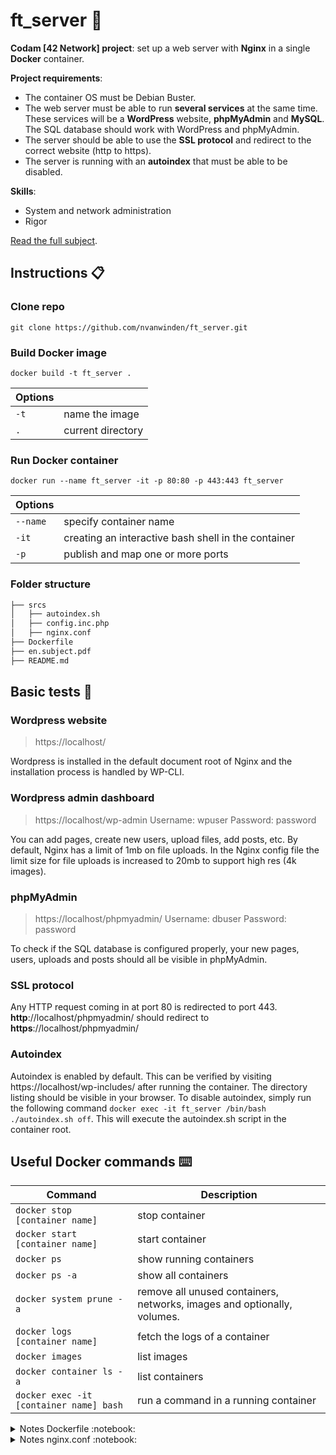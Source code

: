 # ft_server :whale:

**Codam [42 Network] project**: set up a web server with **Nginx** in a single **Docker** container.

__Project requirements__:
 - The container OS must be Debian Buster.
 - The web server must be able to run **several services** at the same time. These services will be a **WordPress** website, **phpMyAdmin** and **MySQL**. The SQL database should work with WordPress and phpMyAdmin.
 - The server should be able to use the **SSL protocol** and redirect to the correct website (http to https).
 - The server is running with an **autoindex** that must be able to be disabled.

__Skills__:
- System and network administration
- Rigor

[Read the full subject](https://github.com/nvanwinden/ft_server/blob/master/en.subject.pdf).

## Instructions :clipboard:

### Clone repo
`git clone https://github.com/nvanwinden/ft_server.git`

### Build Docker image
`docker build -t ft_server .`

| Options |  |
|--|--|
| `-t`   | name the image |
| `.`   | current directory |

### Run Docker container
`docker run --name ft_server -it -p 80:80 -p 443:443 ft_server`

| Options |  |
|--|--|
| `--name` | specify container name |
| `-it` | creating an interactive bash shell in the container |
| `-p` | publish and map one or more ports |

### Folder structure
```markdown
├── srcs
│   ├── autoindex.sh
│   ├── config.inc.php
│   ├── nginx.conf
├── Dockerfile
├── en.subject.pdf
├── README.md
```

## Basic tests :test_tube:

### Wordpress website

> https://localhost/

Wordpress is installed in the default document root of Nginx and the installation process is handled by WP-CLI.

### Wordpress admin dashboard
> https://localhost/wp-admin
> Username: wpuser
> Password: password

You can add pages, create new users, upload files, add posts, etc.
By default, Nginx has a limit of 1mb on file uploads. In the Nginx config file the limit size for file uploads is increased to 20mb to support high res (4k images).

### phpMyAdmin
> https://localhost/phpmyadmin/
> Username: dbuser
> Password: password

To check if the SQL database is configured properly, your new pages, users, uploads and posts should all be visible in phpMyAdmin.

### SSL protocol

Any HTTP request coming in at port 80 is redirected to port 443. 
**http**://localhost/phpmyadmin/ should redirect to **https**://localhost/phpmyadmin/
 
### Autoindex
Autoindex is enabled by default. This can be verified by visiting https://localhost/wp-includes/ after running the container. The directory listing should be visible in your browser.  To disable autoindex, simply run the following command `docker exec -it ft_server /bin/bash ./autoindex.sh off`. This will execute the autoindex.sh script in the container root.

## Useful Docker commands :keyboard:

| Command | Description |
|--|--|
| `docker stop [container name]` | stop container |
| `docker start [container name]`   | start container |
| `docker ps`   | show running containers |
| `docker ps -a` | show all containers |
| `docker system prune -a` | remove all unused containers, networks, images and optionally, volumes.
| `docker logs [container name]` | fetch the logs of a container |
| `docker images` | list images |
| `docker container ls -a` | list containers |
| `docker exec -it [container name] bash` | run a command in a running container

<details>
<summary>Notes Dockerfile :notebook:</summary>

## Notes Dockerfile

`FROM  debian:buster`
`FROM` must be the first instruction in a Dockerfile and specifies the underlying OS architecture that you're using to build the image.

`LABEL  maintainer="Nilo  van  Winden  <nvan-win@student.codam.nl>"`
The `LABEL` instruction adds metadata to an image.  The metadata can be viewed with the command `docker inspect [container name]` after the image is build.

`RUN  apt  update; \`
`apt  upgrade  -y;`
**apt** [Advanced Packaging Tool] is a command line utility for installing, updating, removing and managing packages on Ubuntu, Debian, and related Linux distributions.
Difference between `apt` and `apt-get`: https://itsfoss.com/apt-vs-apt-get-difference/

`RUN  apt  install`
**Nginx** is a web server that stores and delivers the content for a website to clients that request it.
**MariaDB (fork of MySQL)** is one of the most popular open-source SQL relational databases management systems.
**PHP-FPM (FastCGI Process Manager)** is a web tool used to speed up the performance of a website.
**wget** is a command line utility for downloading files from the internet.
**Sendmail** is an SMTP-based (Simple Mail Transfer Protocol) mail transfer agent.

`RUN  sendmailconfig;`
[sendmailconfig](https://manpages.ubuntu.com/manpages/xenial/man8/sendmailconfig.8.html) is used to simplify the configuration of sendmail for use on Debian systems.

`COPY  /srcs/nginx.conf  /etc/nginx/sites-available/localhost`
`RUN  ln  -s  /etc/nginx/sites-available/localhost  /etc/nginx/sites-enabled/localhost`
Copy Nginx config file to sites-available and create symlink to the file in sites-enabled.
```
RUN  openssl  req  -x509  -days  365  -newkey  rsa:2048  -nodes  -sha256  \
-out  /etc/ssl/certs/nginx-selfsigned.crt  \
-keyout  /etc/ssl/private/nginx-selfsigned.key  \
-subj  "/C=NL/ST=NH/L=Amsterdam/O=Codam/CN=localhost";  \
chmod  775  /etc/ssl/private/nginx-selfsigned.key;  \
chmod  775  /etc/ssl/certs/nginx-selfsigned.crt
```
**SSL**  (Secure  Sockets  Layer) is  the  protocol  for  web  browsers  and  servers  that  allows  for  the  authentication,  encryption  and  decryption  of  data  sent  over  the  internet.

`openssl`: basic  command  line  tool  for  creating  and  managing  OpenSSL  certificates,  keys,  and  other  files. It  creates  both  your  private  key  and  certificate  signing  request  (csr)  and  saves  them  to  2  files
-  your_common_name.key
-  you_common_name.csr

`req -x509`: specifies we want to use X.509 certificate signing request (CSR) management. The "X.509" is a public key infrastructure standard that SSL and TLS adhere for key and certificate management.

`-days  365` This  option  sets  the  length  of  time  that  the  certificate  will  be  considered  valid. 

`newkey rsa:2048`: we want to generate a new certificate and a new key at the same time. We did not create the key that is required to sign the certificate in a previous step, so we need to create it along with the certificate. The `rsa:2048` portion tells it to make an RSA key that is 2048 bits long.

`-nodes` tells  OpenSSL  to  skip  the  option  to  secure  our  certificate  with  a  passphrase.  We  need  Nginx  to  be  able  to  read  the  file,  without  user  intervention,  when  the  server  starts  up.  A  passphrase  would  prevent  this  from  happening  because  we  would  have  to  enter  it  after  every  restart.

`-sha256` Secure  Hashing  Algorithm.  [SHA256](https://comodosslstore.com/resources/what-is-a-sha256-ssl-certificate/)  is  the  latest  hashing  algorithm  of  the  SHA  (secure  hashing  algorithm)  family  with  a  256-bit  length. 

`-out`  This  tells  OpenSSL  where  to  place  the  certificate  that  we  are  creating.

`-keyout` tells  OpenSSL  where  to  place  the  generated  private  key  file  that  we  are  creating.

`-subj`  Non-interactively  answer  the  CSR  (Certificate  Signing  Request)  information  prompt.

`chmod 775` sets permissions so that (U)ser / owner can read, can write and can execute. (G)roup can read, can write and can execute. (O)thers can read, can't write and can execute.

[Source](https://gist.github.com/dryliketoast/5c62027480e21db95703219689de1793)

```
RUN  wget  https://files.phpmyadmin.net/phpMyAdmin/4.9.7/phpMyAdmin-4.9.7-all-languages.tar.gz;  \
tar  -xzvf  phpMyAdmin-4.9.7-all-languages.tar.gz  -C  /var/www/html;
```

**phpMyAdmin**  is  a  free  software  tool  written  in  PHP,  intended  to  handle  the  administration  of  MySQL  over  the  Web.  phpMyAdmin  supports  a  wide  range  of  operations  on  MySQL  and  MariaDB.

`x`  extract  files  from  an  archive.
`z`  compress  the  resulting  archive  with  gzip(1).  In  extract  or  list  modes,  this  option  is  ignored.
`v`  verbose,  shows  the  progress  on  the  screen
`f`  tar  archive  name

`RUN  chmod  660  /var/www/html/phpmyadmin/config.inc.php`
`chmod 660` sets permissions so that, (U)ser / owner can read, can write and can't execute. (G)roup can read, can write and can't execute. (O)thers can't read, can't write and can't execute.

`mysql  <  /var/www/html/phpmyadmin/sql/create_tables.sql;`
[import sql/create_tables.sql](https://docs.phpmyadmin.net/nl/latest/setup.html) to create new tables

`wget  -P  var/www/html/  https://raw.githubusercontent.com/wp-cli/builds/gh-pages/phar/wp-cli.phar;`
**WP-CLI** is a tool to manage WordPress via the command line. It's used for installing and setting up a WordPress website, changing its options, administering users, etc.
`-P` set directory for WordPress client.

`mv  var/www/html/wp-cli.phar  /usr/local/bin/wp;`
Move to bin so it's available as a wp command.

`wp  core  download  --allow-root;`
Download the latest version of WordPress into the current directory. Runs the standard WordPress installation process.

`echo  "USE  wordpress;  UPDATE  wp_options  SET  option_value='https://localhost/'  WHERE  option_name='siteurl'  OR  option_name='home';"  |  mysql  -u  root`
`wp_options`:  the  table  where  your  URL  is  saved
`SET` : wp  option  to  set  the  URL
`WHERE` : tells  the  program  the  name  of  the  host  where  the  MySQL  server  is  running
[Source](https://www.ostraining.com/blog/wordpress/site-url-and-home-url-wordpress/)

`RUN  chown  -R  www-data:www-data  /var/www/html`
Give  ownership  to  web root.
`chown`  can  change  owner  and  group  assignments. The  syntax  is  `chown  owner:group  filename`,  so  to  change  the  owner  of  file1  to  user1  and  the  group  to  family  you  would  enter  `chown  user1:family  file1`
`www-data`  is  the  user  that  web  servers  use  by  default  for  normal  operation.
The  web  server  process  can  access  any  file  that  www-data  can  access.
`-R`  change  the  user  ID  and/or  the  group  ID  for  the  file  hierarchies rooted  in  the  directories  instead  of  just  the  files  themselves.

```
CMD  service  nginx  start;  \
service  mysql  start;  \
service  php7.3-fpm  start;  \
service  sendmail  start;  \
bash;  \
tail  -f  /var/log/nginx/access.log
```
Starting  services.
`CMD`  specifies  what  command  to  run  within  the  container;  it's  a  constant  loop.
`tail`  displays  the  last  part  of  a  file.
`-f`  keeps  the  program  running,  causes  tail  to  not  stop  when  end  of  file  is  reached  but  rather  to  wait  for  additional  data  to  be  appended  to  the  input.
`/var/log/nginx/access.log`  makes  it  so  you  can  see  docker  logs. An alternative  is  to  use  `service  nginx  start  ;  tail  -f  dev/null`.
`dev/null`  is  present  on  every  linux  system,  you  write  to  it  and  whatever  you  write  to  /dev/null  will  be  discarded,  forgotten  into  the  void,  It's  known  as  the  null  device  in  a  UNIX  system.
</details>


<details>
<summary>Notes nginx.conf :notebook:</summary>

## Notes nginx.conf

A **server block** is a subset of Nginx’s configuration that defines a virtual server used to handle requests of a defined type. Administrators often configure multiple server blocks and decide which block should handle which connection based on the requested domain name, port, and IP address.
```
server {
	listen 80;
```
 The listen directive typically defines which IP address and port the server block will respond to.

	    listen [::]:80;

IPv6 addresses (0.7.36) are specified in square brackets.

	    server_name localhost;

Server names are defined using the server_name directive and determine which server block is used for a given request.

	    return 301 https://$server_name$request_uri;

[Redirect](https://www.hostinger.com/tutorials/nginx-redirect/) all requests coming from HTTP (port 80) to HTTPS (port 443).

    }

```
server {

	listen 443 ssl;
	listen [::]:443 ssl;
	ssl_certificate_key /etc/ssl/private/nginx-selfsigned.key;
	ssl_certificate /etc/ssl/certs/nginx-selfsigned.crt;
```

    root /var/www/html;
The root directive specifies the root directory that will be used to search for a file.

    client_max_body_size 20m;
By default, Nginx has a limit of 1MB on file uploads. Limit increased to 20MB to support high res (4K) images.

`index index.php index.html index.htm index.nginx-debian.html;`
If multiple files are specified for the index directive, NGINX will process the list in order and fulfill the request with the first file that exists. If index.html doesn’t exist, then index.htm will be used. If neither exists, a 404 message will be sent.
```
server_name localhost;
	location / {
		autoindex on;
		try_files $uri $uri/ =404;
```
Using try_files means that you can test a sequence. If $uri doesn’t exist, try $uri/, if that doesn’t exist try a fallback location.
```
	}

	location ~ \.php$ {
		include snippets/fastcgi-php.conf;
		fastcgi_pass unix:/var/run/php/php7.3-fpm.sock;
	}
}
``` 
Handle PHP requests.

</details>